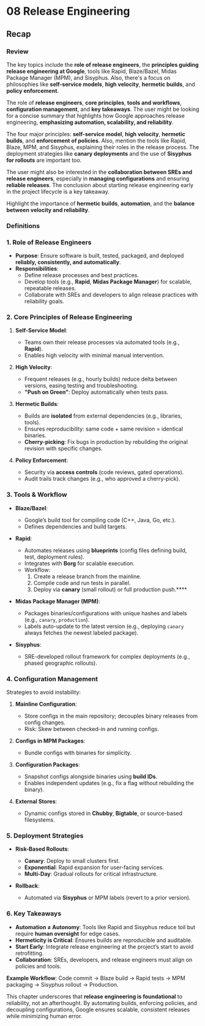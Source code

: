 # 08 Release Engineering

## Recap

### Review

The key topics include the **role of release engineers**, the **principles guiding release engineering at Google**, tools like Rapid, Blaze/Bazel, Midas Package Manager (MPM), and Sisyphus. Also, there's a focus on philosophies like **self-service models**, **high velocity**, **hermetic builds**, and **policy enforcement**.

The role of **release engineers**, **core principles**, **tools and workflows**, **configuration management**, and **key takeaways**. The user might be looking for a concise summary that highlights how Google approaches release engineering, **emphasizing automation, scalability, and reliability**.

The four major principles: **self-service model**, **high velocity**, **hermetic builds**, and **enforcement of policies**. Also, mention the tools like Rapid, Blaze, MPM, and Sisyphus, explaining their roles in the release process. The deployment strategies like **canary deployments** and the use of **Sisyphus for rollouts** are important too.

The user might also be interested in the **collaboration between SREs and release engineers**, especially in **managing configurations** and ensuring **reliable releases**. The conclusion about starting release engineering early in the project lifecycle is a key takeaway.

Highlight the importance of **hermetic builds**, **automation**, and the **balance between velocity and reliability**.

### Definitions

### **1. Role of Release Engineers**

-   **Purpose**: Ensure software is built, tested, packaged, and deployed **reliably, consistently, and automatically**.
-   **Responsibilities**:
    -   Define release processes and best practices.
    -   Develop tools (e.g., **Rapid**, **Midas Package Manager**) for scalable, repeatable releases.
    -   Collaborate with SREs and developers to align release practices with reliability goals.

### **2. Core Principles of Release Engineering**

1. **Self-Service Model**:

    - Teams own their release processes via automated tools (e.g., **Rapid**).
    - Enables high velocity with minimal manual intervention.

2. **High Velocity**:

    - Frequent releases (e.g., hourly builds) reduce delta between versions, easing testing and troubleshooting.
    - **"Push on Green"**: Deploy automatically when tests pass.

3. **Hermetic Builds**:

    - Builds are **isolated** from external dependencies (e.g., libraries, tools).
    - Ensures reproducibility: same code + same revision = identical binaries.
    - **Cherry-picking**: Fix bugs in production by rebuilding the original revision with specific changes.

4. **Policy Enforcement**:
    - Security via **access controls** (code reviews, gated operations).
    - Audit trails track changes (e.g., who approved a cherry-pick).

### **3. Tools & Workflow**

-   **Blaze/Bazel**:

    -   Google’s build tool for compiling code (C++, Java, Go, etc.).
    -   Defines dependencies and build targets.

-   **Rapid**:

    -   Automates releases using **blueprints** (config files defining build, test, deployment rules).
    -   Integrates with **Borg** for scalable execution.
    -   Workflow:
        1. Create a release branch from the mainline.
        2. Compile code and run tests in parallel.
        3. Deploy via **canary** (small rollout) or full production push.\*\*\*\*

-   **Midas Package Manager (MPM)**:

    -   Packages binaries/configurations with unique hashes and labels (e.g., `canary`, `production`).
    -   Labels auto-update to the latest version (e.g., deploying `canary` always fetches the newest labeled package).

-   **Sisyphus**:
    -   SRE-developed rollout framework for complex deployments (e.g., phased geographic rollouts).

### **4. Configuration Management**

Strategies to avoid instability:

1. **Mainline Configuration**:

    - Store configs in the main repository; decouples binary releases from config changes.
    - Risk: Skew between checked-in and running configs.

2. **Configs in MPM Packages**:

    - Bundle configs with binaries for simplicity.

3. **Configuration Packages**:

    - Snapshot configs alongside binaries using **build IDs**.
    - Enables independent updates (e.g., fix a flag without rebuilding the binary).

4. **External Stores**:
    - Dynamic configs stored in **Chubby**, **Bigtable**, or source-based filesystems.

### **5. Deployment Strategies**

-   **Risk-Based Rollouts**:

    -   **Canary**: Deploy to small clusters first.
    -   **Exponential**: Rapid expansion for user-facing services.
    -   **Multi-Day**: Gradual rollouts for critical infrastructure.

-   **Rollback**:
    -   Automated via **Sisyphus** or MPM labels (revert to a prior version).

### **6. Key Takeaways**

-   **Automation ≠ Autonomy**: Tools like Rapid and Sisyphus reduce toil but require **human oversight** for edge cases.
-   **Hermeticity is Critical**: Ensures builds are reproducible and auditable.
-   **Start Early**: Integrate release engineering at the project’s start to avoid retrofitting.
-   **Collaboration**: SREs, developers, and release engineers must align on policies and tools.

**Example Workflow**:
Code commit → Blaze build → Rapid tests → MPM packaging → Sisyphus rollout → Production.

This chapter underscores that **release engineering is foundational** to reliability, not an afterthought. By automating builds, enforcing policies, and decoupling configurations, Google ensures scalable, consistent releases while minimizing human error.
